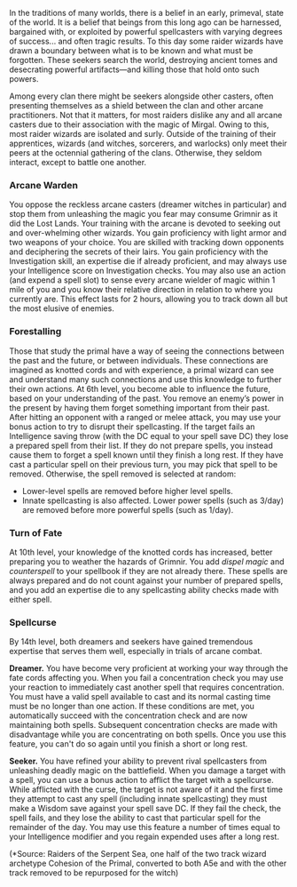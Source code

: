 In the traditions of many worlds, there is a belief in an early, primeval, state of the world. It is a belief that beings from this long ago can be harnessed, bargained with, or exploited by powerful spellcasters with varying degrees of success... and often tragic results. To this day some raider wizards have drawn a boundary between what is to be known and what must be forgotten. These seekers search the world, destroying ancient tomes and desecrating powerful artifacts—and killing those that hold onto such powers. 

Among every clan there might be seekers alongside other casters, often presenting themselves as a shield between the clan and other arcane practitioners. Not that it matters, for most raiders dislike any and all arcane casters due to their association with the magic of Mirgal. Owing to this, most raider wizards are isolated and surly. Outside of the training of their apprentices, wizards (and witches, sorcerers, and warlocks) only meet their peers at the octennial gathering of the clans. Otherwise, they seldom interact, except to battle one another. 

### Arcane Warden
You oppose the reckless arcane casters (dreamer witches in particular) and stop them from unleashing the magic you fear may consume Grimnir as it did the Lost Lands. Your training with the arcane is devoted to seeking out and over-whelming other wizards.
You gain proficiency with light armor and two weapons of your choice.
You are skilled with tracking down opponents and deciphering the secrets of their lairs. You gain proficiency with the Investigation skill, an expertise die if already proficient, and may always use your Intelligence score on Investigation checks. You may also use an action (and expend a spell slot) to sense every arcane wielder of magic within 1 mile of you and you know their relative direction in relation to where you currently are. This effect lasts for 2 hours, allowing you to track down all but the most elusive of enemies.

### Forestalling
Those that study the primal have a way of seeing the connections between the past and the future, or between individuals. These connections are imagined as knotted cords and with experience, a primal wizard can see and understand many such connections and use this knowledge to further their own actions. At 6th level, you become able to influence the future, based on your understanding of the past.
You remove an enemy’s power in the present by having them forget something important from their past. After hitting an opponent with a ranged or melee attack, you may use your bonus action to try to disrupt their spellcasting. If the target fails an Intelligence saving throw (with the DC equal to your spell save DC) they lose a prepared spell from their list.  If they do not prepare spells, you instead cause them to forget a spell known until they finish a long rest. If they have cast a particular spell on their previous turn, you may pick that spell to be removed. Otherwise, the spell removed is selected at random:
- Lower-level spells are removed before higher level spells.
- Innate spellcasting is also affected. Lower power spells (such as 3/day) are removed before more powerful spells (such as 1/day).

### Turn of Fate
At 10th level, your knowledge of the knotted cords has increased, better preparing you to weather the hazards of Grimnir.
You add *dispel magic* and *counterspell* to your spellbook if they are not already there.  These spells are always prepared and do not count against your number of prepared spells, and you add an expertise die to any spellcasting ability checks made with either spell.

### Spellcurse

By 14th level, both dreamers and seekers have gained tremendous expertise that serves them well, especially in trials of arcane combat. 

**Dreamer.** You have become very proficient at working your way through the fate cords affecting you. When you fail a concentration check you may use your reaction to immediately cast another spell that requires concentration. You must have a valid spell available to cast and its normal casting time must be no longer than one action. If these conditions are met, you automatically succeed with the concentration check and are now maintaining both spells. Subsequent concentration checks are made with disadvantage while you are concentrating on both spells. Once you use this feature, you can't do so again until you finish a short or long rest.

**Seeker.** You have refined your ability to prevent rival spellcasters from unleashing deadly magic on the battlefield. When you damage a target with a spell, you can use a bonus action to afflict the target with a spellcurse. While afflicted with the curse, the target is not aware of it and the first time they attempt to cast any spell (including innate spellcasting) they must make a Wisdom save against your spell save DC. If they fail the check, the spell fails, and they lose the ability to cast that particular spell for the remainder of the day. You may use this feature a number of times equal to your Intelligence modifier and you regain expended uses after a long rest.

(*Source: Raiders of the Serpent Sea, one half of the two track wizard archetype Cohesion of the Primal, converted to both A5e and with the other track removed to be repurposed for the witch)